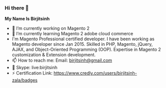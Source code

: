 ### Hi there 👋

**My Name Is Birjitsinh**

- 🔭 I’m currently working on Magento 2
- 🌱 I’m currently learning Magento 2  adobe cloud commerce
- I'm Magento Professional certified developer. I have been working as Magento developer since Jan 2015. Skilled in PHP, Magento, jQuery, AJAX, and Object-Oriented Programming (OOP). Expertise in Magento 2 customization & Extension development.
- 📫 How to reach me: Email: birjitsinh@gmail.com
- 💬 Skype: live:birjitsinh
- ⚡ Certification Link: https://www.credly.com/users/birjitsinh-zala/badges

<!--
**Birjitsinh/Birjitsinh** is a ✨ _special_ ✨ repository because its `README.md` (this file) appears on your GitHub profile.

Here are some ideas to get you started:

- 👯 I’m looking to collaborate on ...
- 🤔 I’m looking for help with ...
- 💬 Ask me about ...
- 😄 Pronouns: ...
- ⚡ Fun fact: ...
-->
